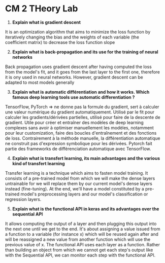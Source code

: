 # CM 2 THeory Lab

1. **Explain what is gradient descent**

It is an optimization algorithm that aims to minimize the loss function by iteratively changing the bias and the weights of each variable (the coefficient matrix) to decrease the loss function slope

2. **Explain what is back-propagation and its use for the training of neural networks**

Back propagation uses gradient descent after having computed the loss from the model's fit, and it goes from the last layer to the first one, therefore it is ony used in neural networks. However, gradient descent can be adapted to most models generally

3. **Explain what is automatic différentiation and how it works. Which famous deep learning tools use automatic differentiation ?**

TensorFlow, PyTorch
=> ne donne pas la formule du gradient, sert à calculer une valeur numérique du gradient automatiquement. Utilisé par le fit pour calculer les gradients/dérivées partielles, utilisé pour faire de la descente de gradient. Utile pour créer et entraîner des modèles de deep learning complexes sans avoir à optimiser manuellement les modèles, notamment pour leur customization, faire des boucles d'entraînement et des fonctions de loss. Contrairement à la méthode manuelle, la différentiation automatique ne construit pas d'expression symbolique pour les dérivées. Pytorch fait partie des frameworks de différenciation automatique avec TensorFlow.

4. **Explain what is transfert learning, its main advantages and the various kind of transfert learning**

Transfer learning is a technique which aims to fasten model training. It consists of a pre-trained model from which we will make the dense layers untrainable for we will replace them by our current model's dense layers instead (fine-tuning). At the end, we'll have a model constituted by a pre-trained model's preprocessing layers and our model's classification or regression layers.

5. **Explain what is the functional API in keras and its advantages over the sequential API**

It allows computing the output of a layer and then plugging this output into the next one until we get to the end. It's about assigning a value issued from a function to a variable (for instance x) which will be reused again after and will be reassigned a new value from another function which will use the previous value of x. The functional API uses each layer as a function. Rather than building an object from which we cannot get each step's output like with the Sequential API, we can monitor each step with the functional API.